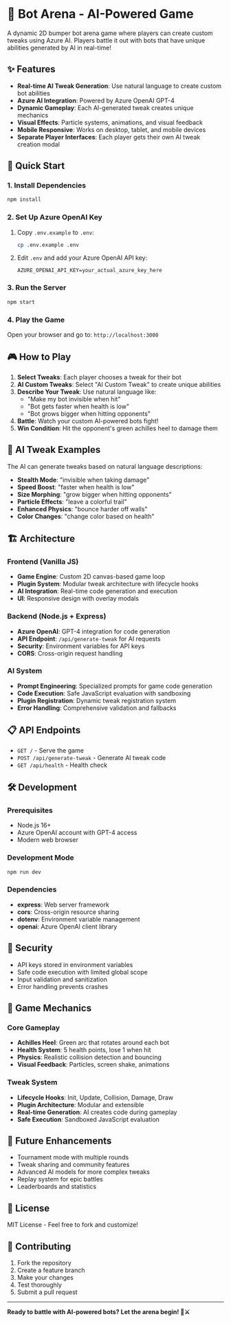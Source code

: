 # 🤖 Bot Arena - AI-Powered Game

A dynamic 2D bumper bot arena game where players can create custom tweaks using Azure AI. Players battle it out with bots that have unique abilities generated by AI in real-time!

## ✨ Features

- **Real-time AI Tweak Generation**: Use natural language to create custom bot abilities
- **Azure AI Integration**: Powered by Azure OpenAI GPT-4
- **Dynamic Gameplay**: Each AI-generated tweak creates unique mechanics
- **Visual Effects**: Particle systems, animations, and visual feedback
- **Mobile Responsive**: Works on desktop, tablet, and mobile devices
- **Separate Player Interfaces**: Each player gets their own AI tweak creation modal

## 🚀 Quick Start

### 1. Install Dependencies
```bash
npm install
```

### 2. Set Up Azure OpenAI Key
1. Copy `.env.example` to `.env`:
   ```bash
   cp .env.example .env
   ```

2. Edit `.env` and add your Azure OpenAI API key:
   ```
   AZURE_OPENAI_API_KEY=your_actual_azure_key_here
   ```

### 3. Run the Server
```bash
npm start
```

### 4. Play the Game
Open your browser and go to: `http://localhost:3000`

## 🎮 How to Play

1. **Select Tweaks**: Each player chooses a tweak for their bot
2. **AI Custom Tweaks**: Select "AI Custom Tweak" to create unique abilities
3. **Describe Your Tweak**: Use natural language like:
   - "Make my bot invisible when hit"
   - "Bot gets faster when health is low"
   - "Bot grows bigger when hitting opponents"
4. **Battle**: Watch your custom AI-powered bots fight!
5. **Win Condition**: Hit the opponent's green achilles heel to damage them

## 🔧 AI Tweak Examples

The AI can generate tweaks based on natural language descriptions:

- **Stealth Mode**: "invisible when taking damage"
- **Speed Boost**: "faster when health is low" 
- **Size Morphing**: "grow bigger when hitting opponents"
- **Particle Effects**: "leave a colorful trail"
- **Enhanced Physics**: "bounce harder off walls"
- **Color Changes**: "change color based on health"

## 🏗️ Architecture

### Frontend (Vanilla JS)
- **Game Engine**: Custom 2D canvas-based game loop
- **Plugin System**: Modular tweak architecture with lifecycle hooks
- **AI Integration**: Real-time code generation and execution
- **UI**: Responsive design with overlay modals

### Backend (Node.js + Express)
- **Azure OpenAI**: GPT-4 integration for code generation
- **API Endpoint**: `/api/generate-tweak` for AI requests
- **Security**: Environment variables for API keys
- **CORS**: Cross-origin request handling

### AI System
- **Prompt Engineering**: Specialized prompts for game code generation
- **Code Execution**: Safe JavaScript evaluation with sandboxing
- **Plugin Registration**: Dynamic tweak registration system
- **Error Handling**: Comprehensive validation and fallbacks

## 📋 API Endpoints

- `GET /` - Serve the game
- `POST /api/generate-tweak` - Generate AI tweak code
- `GET /api/health` - Health check

## 🛠️ Development

### Prerequisites
- Node.js 16+
- Azure OpenAI account with GPT-4 access
- Modern web browser

### Development Mode
```bash
npm run dev
```

### Dependencies
- **express**: Web server framework
- **cors**: Cross-origin resource sharing
- **dotenv**: Environment variable management  
- **openai**: Azure OpenAI client library

## 🔐 Security

- API keys stored in environment variables
- Safe code execution with limited global scope
- Input validation and sanitization
- Error handling prevents crashes

## 🎯 Game Mechanics

### Core Gameplay
- **Achilles Heel**: Green arc that rotates around each bot
- **Health System**: 5 health points, lose 1 when hit
- **Physics**: Realistic collision detection and bouncing
- **Visual Feedback**: Particles, screen shake, animations

### Tweak System
- **Lifecycle Hooks**: Init, Update, Collision, Damage, Draw
- **Plugin Architecture**: Modular and extensible
- **Real-time Generation**: AI creates code during gameplay
- **Safe Execution**: Sandboxed JavaScript evaluation

## 🌟 Future Enhancements

- Tournament mode with multiple rounds
- Tweak sharing and community features
- Advanced AI models for more complex tweaks
- Replay system for epic battles
- Leaderboards and statistics

## 📄 License

MIT License - Feel free to fork and customize!

## 🤝 Contributing

1. Fork the repository
2. Create a feature branch
3. Make your changes
4. Test thoroughly
5. Submit a pull request

---

**Ready to battle with AI-powered bots? Let the arena begin! 🤖⚔️**
